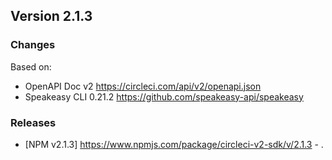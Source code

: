 

## Version 2.1.3
### Changes
Based on:
- OpenAPI Doc v2 https://circleci.com/api/v2/openapi.json
- Speakeasy CLI 0.21.2 https://github.com/speakeasy-api/speakeasy
### Releases
- [NPM v2.1.3] https://www.npmjs.com/package/circleci-v2-sdk/v/2.1.3 - .